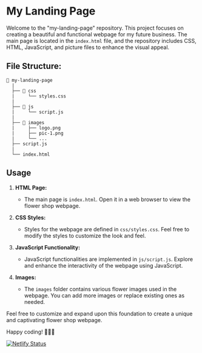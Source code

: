 # My Landing Page

Welcome to the "my-landing-page" repository. This project focuses on creating a beautiful and functional webpage for my future business. The main page is located in the `index.html` file, and the repository includes CSS, HTML, JavaScript, and picture files to enhance the visual appeal.

## File Structure:

```
📁 my-landing-page
  |
  ├── 📁 css
  |     └── styles.css
  |
  ├── 📁 js
  |     └── script.js
  |
  ├── 📁 images
  |     ├── logo.png
  |     ├── pic-1.png
  |     └── ...
  ├── script.js
  |  
  └── index.html
```

## Usage

1. **HTML Page:**
   - The main page is `index.html`. Open it in a web browser to view the flower shop webpage.

2. **CSS Styles:**
   - Styles for the webpage are defined in `css/styles.css`. Feel free to modify the styles to customize the look and feel.

3. **JavaScript Functionality:**
   - JavaScript functionalities are implemented in `js/script.js`. Explore and enhance the interactivity of the webpage using JavaScript.

4. **Images:**
   - The `images` folder contains various flower images used in the webpage. You can add more images or replace existing ones as needed.

Feel free to customize and expand upon this foundation to create a unique and captivating flower shop webpage.

Happy coding! 🌸🌼🌺

[![Netlify Status](https://api.netlify.com/api/v1/badges/be6258d1-0015-48be-8030-9f131710c66f/deploy-status)](https://app.netlify.com/sites/domaci-zadatak/deploys)
